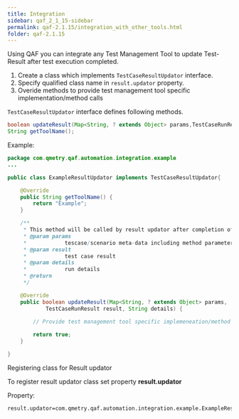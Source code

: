 ```yaml
---
title: Integration
sidebar: qaf_2_1_15-sidebar
permalink: qaf-2.1.15/integration_with_other_tools.html
folder: qaf-2.1.15
---
```



Using QAF you can integrate any Test Management Tool to update Test-Result after test execution completed.

1. Create a class which implements `TestCaseResultUpdator` interface.
2. Specify qualified class name in `result.updator` property.
3. Overide methods to provide test management tool specific implementation/method calls


`TestCaseResultUpdator` interface defines following methods.

```java
boolean updateResult(Map<String, ? extends Object> params,TestCaseRunResult result, String details);
String getToolName();
```

Example:

```java
package com.qmetry.qaf.automation.integration.example
...

public class ExampleResultUpdator implements TestCaseResultUpdator{

	@Override
	public String getToolName() {
		return "Example";
	}

	/**
	 * This method will be called by result updator after completion of each testcase/scenario.
	 * @param params
	 *            tescase/scenario meta-data including method parameters if any
	 * @param result
	 *            test case result
	 * @param details
	 *            run details
	 * @return
	 */

	@Override
	public boolean updateResult(Map<String, ? extends Object> params,
			TestCaseRunResult result, String details) {

		// Provide test management tool specific implemeneation/method calls
		
		return true;
	}

}
```
Registering class for Result updator

To register result updator class set property **result.updator**

Property:

```properties
result.updator=com.qmetry.qaf.automation.integration.example.ExampleResultUpdator
```
